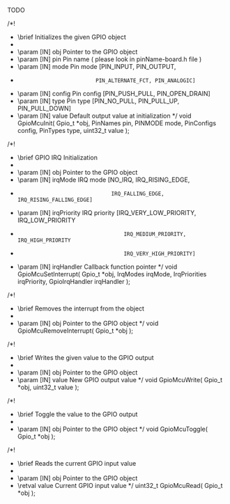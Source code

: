 TODO

/*!
 * \brief Initializes the given GPIO object
 *
 * \param [IN] obj    Pointer to the GPIO object
 * \param [IN] pin    Pin name ( please look in pinName-board.h file )
 * \param [IN] mode   Pin mode [PIN_INPUT, PIN_OUTPUT,
 *                              PIN_ALTERNATE_FCT, PIN_ANALOGIC]
 * \param [IN] config Pin config [PIN_PUSH_PULL, PIN_OPEN_DRAIN]
 * \param [IN] type   Pin type [PIN_NO_PULL, PIN_PULL_UP, PIN_PULL_DOWN]
 * \param [IN] value  Default output value at initialization
 */
void GpioMcuInit( Gpio_t *obj, PinNames pin, PINMODE mode, PinConfigs config, PinTypes type, uint32_t value );

/*!
 * \brief GPIO IRQ Initialization
 *
 * \param [IN] obj         Pointer to the GPIO object
 * \param [IN] irqMode     IRQ mode [NO_IRQ, IRQ_RISING_EDGE,
 *                                   IRQ_FALLING_EDGE, IRQ_RISING_FALLING_EDGE]
 * \param [IN] irqPriority IRQ priority [IRQ_VERY_LOW_PRIORITY, IRQ_LOW_PRIORITY
 *                                       IRQ_MEDIUM_PRIORITY, IRQ_HIGH_PRIORITY
 *                                       IRQ_VERY_HIGH_PRIORITY]
 * \param [IN] irqHandler  Callback function pointer
 */
void GpioMcuSetInterrupt( Gpio_t *obj, IrqModes irqMode, IrqPriorities irqPriority, GpioIrqHandler irqHandler );

/*!
 * \brief Removes the interrupt from the object
 *
 * \param [IN] obj Pointer to the GPIO object
 */
void GpioMcuRemoveInterrupt( Gpio_t *obj );

/*!
 * \brief Writes the given value to the GPIO output
 *
 * \param [IN] obj   Pointer to the GPIO object
 * \param [IN] value New GPIO output value
 */
void GpioMcuWrite( Gpio_t *obj, uint32_t value );

/*!
 * \brief Toggle the value to the GPIO output
 *
 * \param [IN] obj   Pointer to the GPIO object
 */
void GpioMcuToggle( Gpio_t *obj );

/*!
 * \brief Reads the current GPIO input value
 *
 * \param [IN] obj Pointer to the GPIO object
 * \retval value   Current GPIO input value
 */
uint32_t GpioMcuRead( Gpio_t *obj );